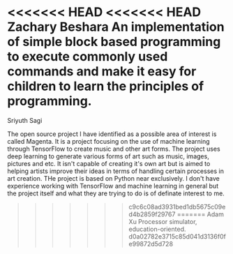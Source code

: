 <<<<<<< HEAD
<<<<<<< HEAD
Zachary Beshara
An implementation of simple block based programming to execute commonly used commands and make it easy for children to learn the principles of programming.
=======
Sriyuth Sagi

The open source project I have identified as a possible area of interest is called Magenta. It is a project focusing on the use of machine learning through TensorFlow to create music and other art forms. The project uses deep learning to generate various forms of art such as music, images, pictures and etc. It isn't capable of creating it's own art but is aimed to helping artists improve their ideas in terms of handling certain processes in art creation. THe project is based on Python near exclusively. I don't have experience working with TensorFlow and machine learning in general but the project itself and what they are trying to do is of definate interest to me.
>>>>>>> c9c6c08ad3931bed1db5675c09ed4b2859f29767
=======
Adam Xu
Processor simulator, education-oriented.
>>>>>>> d0a02782e3715c85d041d3136f0fe99872d5d728
